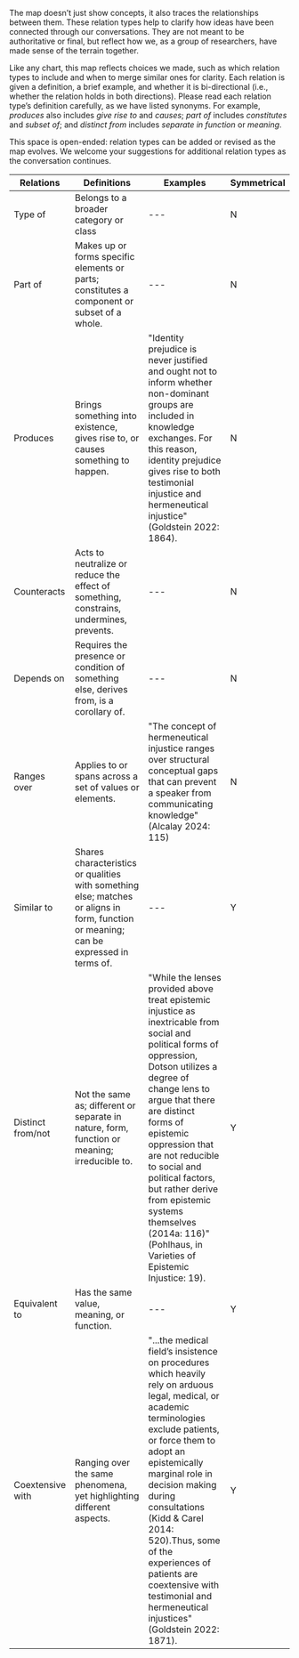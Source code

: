 The map doesn’t just show concepts, it also traces the relationships between them. These relation types help to clarify how ideas have been connected through our conversations. They are not meant to be authoritative or final, but reflect how we, as a group of researchers, have made sense of the terrain together.

Like any chart, this map reflects choices we made, such as which relation types to include and when to merge similar ones for clarity. Each relation is given a definition, a brief example, and whether it is bi-directional (i.e., whether the relation holds in both directions). Please read each relation type’s definition carefully, as we have listed synonyms. For example, _produces_ also includes _give rise to_ and _causes_; _part of_ includes _constitutes_ and _subset of_; and _distinct from_ includes _separate in function_ or _meaning_.

This space is open-ended: relation types can be added or revised as the map evolves. We welcome your suggestions for additional relation types as the conversation continues.

| Relations | Definitions | Examples | Symmetrical |
| --------- | ----------- | -------- | -------------- |
| Type of	 | Belongs to a broader category or class | --- | N |
| Part of  | Makes up or forms specific elements or parts; constitutes a component or subset of a whole. | --- | N |
| Produces | Brings something into existence, gives rise to, or causes something to happen. | "Identity prejudice is never justified and ought not to inform whether non-dominant groups are included in knowledge exchanges. For this reason, identity prejudice gives rise to both testimonial injustice and hermeneutical injustice" (Goldstein 2022: 1864). | N |
| Counteracts | Acts to neutralize or reduce the effect of something, constrains, undermines, prevents. | --- | N |
| Depends on | Requires the presence or condition of something else, derives from, is a corollary of. | --- | N |
| Ranges over | Applies to or spans across a set of values or elements. | "The concept of hermeneutical injustice ranges over structural conceptual gaps that can prevent a speaker from communicating knowledge" (Alcalay 2024: 115) | N |
| Similar to | Shares characteristics or qualities with something else; matches or aligns in form, function or meaning; can be expressed in terms of. | --- | Y |
| Distinct from/not | Not the same as; different or separate in nature, form, function or meaning; irreducible to. | "While the lenses provided above treat epistemic injustice as inextricable from social and political forms of oppression, Dotson utilizes a degree of change lens to argue that there are distinct forms of epistemic oppression that are not reducible to social and political factors, but rather derive from epistemic systems themselves (2014a: 116)" (Pohlhaus, in Varieties of Epistemic Injustice: 19). | Y |
| Equivalent to | Has the same value, meaning, or function. | --- | Y |
| Coextensive with | Ranging over the same phenomena, yet highlighting different aspects. | "...the medical field’s insistence on procedures which heavily rely on arduous legal, medical, or academic terminologies exclude patients, or force them to adopt an epistemically marginal role in decision making during consultations (Kidd & Carel 2014: 520).Thus, some of the experiences of patients are coextensive with testimonial and hermeneutical injustices" (Goldstein 2022: 1871). | Y |

